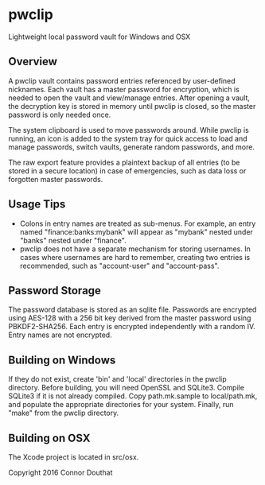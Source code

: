 # pwclip
Lightweight local password vault for Windows and OSX

Overview
--------
A pwclip vault contains password entries referenced by user-defined nicknames. Each vault has a master password for encryption, which is needed to open the vault and view/manage entries. After opening a vault, the decryption key is stored in memory until pwclip is closed, so the master password is only needed once.

The system clipboard is used to move passwords around. While pwclip is running, an icon is added to the system tray for quick access to load and manage passwords, switch vaults, generate random passwords, and more.

The raw export feature provides a plaintext backup of all entries (to be stored in a secure location) in case of emergencies, such as data loss or forgotten master passwords.

Usage Tips
----------
* Colons in entry names are treated as sub-menus. For example, an entry named "finance:banks:mybank" will appear as "mybank" nested under "banks" nested under "finance".
* pwclip does not have a separate mechanism for storing usernames. In cases where usernames are hard to remember, creating two entries is recommended, such as "account-user" and "account-pass".

Password Storage
----------------
The password database is stored as an sqlite file. Passwords are encrypted using AES-128 with a 256 bit key derived from the master password using PBKDF2-SHA256. Each entry is encrypted independently with a random IV. Entry names are not encrypted.

Building on Windows
-------------------
If they do not exist, create 'bin' and 'local' directories in the pwclip directory. Before building, you will need OpenSSL and SQLite3. Compile SQLite3 if it is not already compiled. Copy path.mk.sample to local/path.mk, and populate the appropriate directories for your system. Finally, run "make" from the pwclip directory.

Building on OSX
---------------
The Xcode project is located in src/osx.

Copyright 2016 Connor Douthat
